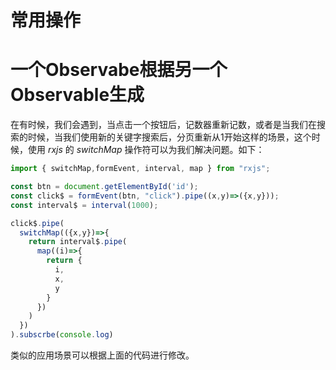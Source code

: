 # 常用操作

# 一个Observabe根据另一个Observable生成

在有时候，我们会遇到，当点击一个按钮后，记数器重新记数，或者是当我们在搜索的时候，当我们使用新的关键字搜索后，分页重新从1开始这样的场景，这个时候，使用 *rxjs* 的 *switchMap* 操作符可以为我们解决问题。如下：

```javascript
import { switchMap,formEvent, interval, map } from "rxjs";

const btn = document.getElementById('id');
const click$ = formEvent(btn, "click").pipe((x,y)=>({x,y}));
const interval$ = interval(1000);

click$.pipe(
  switchMap(({x,y})=>{
    return interval$.pipe(
      map((i)=>{
        return {
          i,
          x,
          y
        }
      })
    )
  })
).subscrbe(console.log)

```

类似的应用场景可以根据上面的代码进行修改。
